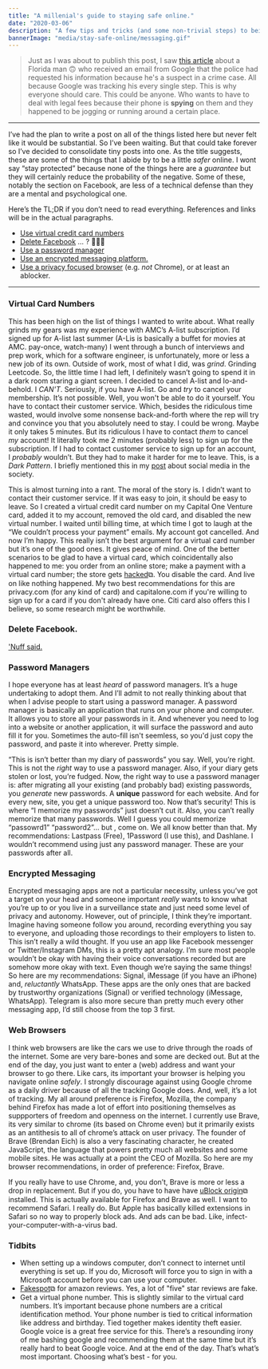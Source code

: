 ```yaml
---
title: "A millenial's guide to staying safe online."
date: "2020-03-06"
description: "A few tips and tricks (and some non-trivial steps) to being a responsible citizen of the interwebs."
bannerImage: "media/stay-safe-online/messaging.gif"
---
```


> Just as I was about to publish this post, I saw [this article](https://www.nbcnews.com/news/us-news/google-tracked-his-bike-ride-past-burglarized-home-made-him-n1151761) about a Florida man 🙃 who received an email from Google that the police had requested his information because he's a suspect in a crime case. All because Google was tracking his every single step. This is why everyone should care. This could be anyone. Who wants to have to deal with legal fees because their phone is **spying** on them and they happened to be jogging or running around a certain place.



---

I’ve had the plan to write a post on all of the things listed here but never felt like it would be substantial. So I’ve been waiting. But that could take forever so I’ve decided to consolidate tiny posts into one.
As the title suggests, these are some of the things that I abide by to be a little _safer_ online. I wont say “stay protected” because none of the things here are a _guarantee_ but they will certainly reduce the probability of the negative. Some of these, notably the section on Facebook, are less of a technical defense than they are a mental and psychological one.

Here’s the TL;DR if you don’t need to read everything. References and links will be in the actual paragraphs.

- [Use virtual credit card numbers](#virtual-card-numbers)
- [Delete Facebook](#delete-facebook) … ? 🤷🏾‍♂️
- [Use a password manager](#password-manangers)
- [Use an encrypted messaging platform.](#encrypted-messaging)
- [Use a privacy focused browser](#web-browsers) (e.g. _not_ Chrome), or at least an ablocker.

---

### Virtual Card Numbers

This has been high on the list of things I wanted to write about. What really grinds my gears was my experience with AMC’s A-list subscription. I’d signed up for A-list last summer (A-Lis is basically a buffet for movies at AMC. pay-once, watch-many) I went through a bunch of interviews and prep work, which for a software engineer, is unfortunately, more or less a new job of its own. Outside of work, most of what I did, was _grind_. Grinding Leetcode. So, the little time I had left, I definitely wasn’t going to spend it in a dark room staring a giant screen. I decided to cancel A-list and lo-and-behold. I _CAN'T_. Seriously, if you have A-list. Go and _try_ to cancel your membership. It’s not possible. Well, you won't be able to do it yourself. You have to contact their customer service. Which, besides the ridiculous time wasted, would involve some nonsense back-and-forth where the rep will try and convince you that you absolutely need to stay. I could be wrong. Maybe it only takes 5 minutes. But its ridiculous I have to contact _them_ to cancel _my_ account! It literally took me 2 minutes (probably less) to sign up for the subscription. If I had to contact customer service to sign up for an account, I _probably_ wouldn’t. But they had to make it harder for me to leave. This, is a _Dark Pattern_. I briefly mentioned this in my [post](/no-social-media-no-life) about social media in the society.

<media-box src="media/stay-safe-online/virtual_card.png" name="Totally unreal virtual cards" noBorder=true></media-box>

This is almost turning into a rant. The moral of the story is. I didn’t want to contact their customer service. If it was easy to join, it should be easy to leave. So I created a virtual credit card number on my Capital One Venture card, added it to my account, removed the old card, and disabled the new virtual number. I waited until billing time, at which time I got to laugh at the “We couldn’t process your payment” emails. My account got cancelled. And now I’m happy. This really isn’t the best argument for a virtual card number but it’s one of the good ones. It gives peace of mind. One of the better scenarios to be glad to have a virtual card, which coincidentally also happened to me: you order from an online store; make a payment with a virtual card number; the store gets [hacked](https://www.theverge.com/2020/2/25/21153434/slickwraps-apologizes-customers-bad-data-breach)⧉. You disable the card. And live on like nothing happened. My two best recommendations for this are privacy.com (for any kind of card) and capitalone.com if you're willing to sign up for a card if you don't already have one. Citi card also offers this I believe, so some research might be worthwhile.

### Delete Facebook.

['Nuff said.](/no-social-media-no-life)

### Password Managers

I hope everyone has at least _heard_ of password managers. It’s a huge undertaking to adopt them. And I’ll admit to not really thinking about that when I advise people to start using a password manager. A password manager is basically an application that runs on your phone and computer. It allows you to store all your passwords in it. And whenever you need to log into a website or another application, it will surface the password and auto fill it for you. Sometimes the auto-fill isn't seemless, so you'd just copy the password, and paste it into wherever. Pretty simple.

<media-box src="media/stay-safe-online/password_managers.jpg" name="Password managers posing for a photoshoot"></media-box>

“This is isn’t better than my diary of passwords” you say. Well, you’re right. This is not the _right_ way to use a password manager. Also, if your diary gets stolen or lost, you’re fudged. Now, the right way to use a password manager is: after migrating all your existing (and probably bad) existing passwords, you _generate_ new passwords. A **unique** password for each website. And for every new, site, you get a unique password too. Now that’s security! This is where “I memorize my passwords” just doesn’t cut it. Also, you can’t really memorize that many passwords. Well I guess you could memorize “passowrd1” “password2”… but , come on. We all know better than that. My recommendations: Lastpass (Free), 1Password (I use this), and Dashlane. I wouldn’t recommend using just any password manager. These are your passwords after all.

### Encrypted Messaging

Encrypted messaging apps are not a particular necessity, unless you’ve got a target on your head and someone important _really_ wants to know what you’re up to or you live in a surveillance state and just need some level of privacy and autonomy. However, out of principle, I think they’re important. Imagine having someone follow you around, recording everything you say to everyone, and uploading those recordings to their employers to listen to. This isn’t really a wild thought. If you use an app like Facebook messenger or Twitter/Instagram DMs, this is a pretty apt analogy. I’m sure most people wouldn’t be okay with having their voice conversations recorded but are somehow more okay with text. Even though we’re saying the same things!
<media-box src="media/stay-safe-online/messaging.gif" name="Blue Bubbles FTW!"></media-box>
So here are my recommendations: Signal, iMessage (if you have an iPhone) and, _reluctantly_ WhatsApp. These apps are the only ones that are backed by trustworthy organizations (Signal) or verified technology (iMessage, WhatsApp). Telegram is also more secure than pretty much every other messaging app, I’d still choose from the top 3 first.

### Web Browsers

I think web browsers are like the cars we use to drive through the roads of the internet. Some are very bare-bones and some are decked out. But at the end of the day, you just want to enter a (web) address and want your browser to go there. Like cars, its important your browser is helping you navigate online _safely_. I strongly discourage against using Google chrome as a daily driver because of all the tracking Google does. And, well, it’s a lot of tracking.
My all around preference is Firefox, Mozilla, the company behind Firefox has made a lot of effort into positioning themselves as suppporters of freedom and openness on the internet. I currently use Brave, its very similar to chrome (its based on Chrome even) but it primarily exists as an antithesis to all of chrome’s attack on user privacy. The founder of Brave (Brendan Eich) is also a very fascinating character, he created JavaScript, the language that powers pretty much all websites and some mobile sites. He was actually at a point the CEO of Mozilla. So here are my browser recommendations, in order of preference: Firefox, Brave.
<media-box src="media/stay-safe-online/brave_browser.gif" name="Bravely choose Brave" noborder="true"></media-box>

If you really have to use Chrome, and, you don’t, Brave is more or less a drop in replacement. But if you do, you have to have have [uBlock origin](https://github.com/gorhill/uBlock)⧉ installed. This is actually available for Firefox and Brave as well. I want to recommend Safari. I really do. But Apple has basically killed extensions in Safari so no way to properly block ads. And ads can be bad. Like, infect-your-computer-with-a-virus bad.

### Tidbits

- When setting up a windows computer, don’t connect to internet until everything is set up. If you do, Microsoft will force you to sign in with a Microsoft account before you can use your computer.
- [Fakespot](fakespot.com)⧉ for amazon reviews. Yes, a lot of "five" star reviews are fake.
- Get a virtual phone number. This is slightly similar to the virtual card numbers. It’s important because phone numbers are a critical identification method. Your phone number is tied to critical information like address and birthday. Tied together makes identity theft easier. Google voice is a great free service for this. There’s a resounding irony of me bashing google and recommending them at the same time but it’s really hard to beat Google voice. And at the end of the day. That’s what’s most important. Choosing what’s best - for you.
